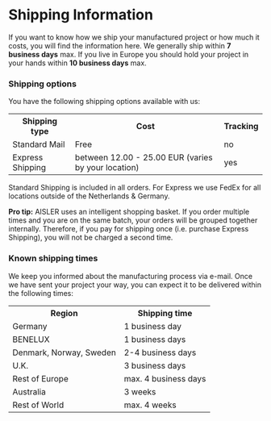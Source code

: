 <!-- --- title: Shipping Information -->
# Shipping Information
If you want to know how we ship your manufactured project or how much it costs, you will find the information here. We generally ship within **7 business days** max. If you live in Europe you should hold your project in your hands within **10 business days** max.  

### Shipping options ###
You have the following shipping options available with us:

<table>
<tr><th>Shipping type</th><th>Cost</th><th>Tracking</th></tr>
<tr><td>Standard Mail</td><td>Free</td><td>no</td></tr>
<tr><td>Express Shipping</td><td>between 12.00 - 25.00 EUR (varies by your location)</td><td>yes</td></tr>
</table>

Standard Shipping is included in all orders. For Express we use FedEx for all locations outside of the Netherlands & Germany. 

**Pro tip:** AISLER uses an intelligent shopping basket. If you order multiple times and you are on the same batch, your orders will be grouped together internally. Therefore, if you pay for shipping once (i.e. purchase Express Shipping), you will not be charged a second time.  


### Known shipping times ###
We keep you informed about the manufacturing process via e-mail. Once we have sent your project your way, you can expect it to be delivered within the following times:

<table>
<tr><th>Region</th><th>Shipping time</th></tr>
<tr><td>Germany</td><td>1 business day</td></tr>
<tr><td>BENELUX</td><td>1 business days</td></tr>
<tr><td>Denmark, Norway, Sweden</td><td>2-4 business days</td></tr>
<tr><td>U.K.</td><td>3 business days</td></tr>
<tr><td>Rest of Europe</td><td>max. 4 business days</td></tr>
<tr><td>Australia</td><td>3 weeks</td></tr>
<tr><td>Rest of World</td><td>max. 4 weeks</td></tr>
</table>
